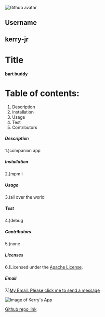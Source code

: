 
   
   

 ![Github avatar](https://avatars3.githubusercontent.com/u/59150488?v=4)

## Username
## kerry-jr
# Title
#### bart buddy
# Table of contents:
1. Description
1. Installation
1. Usage
1. Test
1. Contributors
##### Description
1.)companion app
##### Installation
2.)mpm i
##### Usage
3.)all over the world
##### Test
4.)debug
##### Contributors
5.)none
##### Licenses
6.)Licensed under the [Apache License](https://spdx.org/licenses/Apache-2.0.html).
##### Email
7.)[My Email. Please click me to send a message](mailto:kerrysfs@gmail.com)

![Image of Kerry's App](./assets/image/readmeapp.gif)


[Github repo link](https://github.com/Kerry-Jr "Your github repo")
  

  
 
  

  

